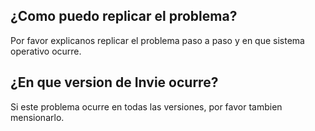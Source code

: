 ## ¿Como puedo replicar el problema?
Por favor explicanos replicar el problema paso a paso y en que sistema operativo ocurre.
## ¿En que version de Invie ocurre?
Si este problema ocurre en todas las versiones, por favor tambien mensionarlo.
